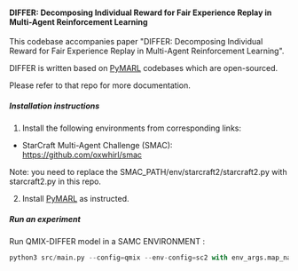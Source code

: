 #### DIFFER: Decomposing Individual Reward for Fair Experience Replay in Multi-Agent Reinforcement Learning

This codebase accompanies paper "DIFFER: Decomposing Individual Reward for Fair Experience Replay in Multi-Agent Reinforcement Learning".

DIFFER is written based on  [PyMARL](https://github.com/oxwhirl/pymarl) codebases which are open-sourced.

Please refer to that repo for more documentation.

##### Installation instructions

1. Install the following environments from corresponding links:

- StarCraft Multi-Agent Challenge (SMAC): https://github.com/oxwhirl/smac

Note: you need to replace the SMAC_PATH/env/starcraft2/starcraft2.py with starcraft2.py in this repo.

2. Install [PyMARL](https://github.com/oxwhirl/pymarl)  as instructed.

##### Run an experiment

Run QMIX-DIFFER model in a SAMC ENVIRONMENT :

```python
python3 src/main.py --config=qmix --env-config=sc2 with env_args.map_name=${ENVIRONMENT} learner=q_divide_learner selected=PER_weight warm_up=True selected_alpha=0.8
```